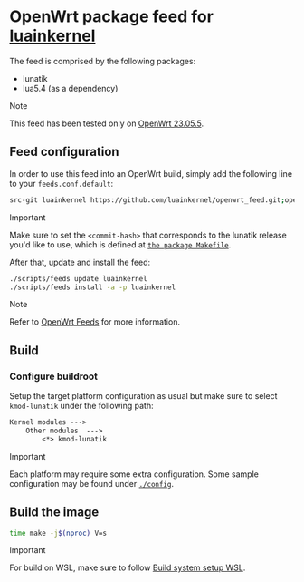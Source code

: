 <!-- markdownlint-disable MD013 -->
# OpenWrt package feed for [luainkernel](https://github.com/luainkernel)

The feed is comprised by the following packages:

- lunatik
- lua5.4 (as a dependency)

> [!NOTE]
> This feed has been tested only on [OpenWrt 23.05.5](https://github.com/openwrt/openwrt/releases/tag/v23.05.5).

## Feed configuration

In order to use this feed into an OpenWrt build, simply add the following line to your `feeds.conf.default`:

```sh
src-git luainkernel https://github.com/luainkernel/openwrt_feed.git;openwrt-23.05
```

> [!IMPORTANT]
> Make sure to set the `<commit-hash>` that corresponds to the lunatik release you'd like to use, which is defined at [`the package Makefile`](./kernel/lunatik/Makefile).

After that, update and install the feed:

```sh
./scripts/feeds update luainkernel
./scripts/feeds install -a -p luainkernel
```

> [!NOTE]
> Refer to [OpenWrt Feeds](https://openwrt.org/docs/guide-developer/feeds) for more information.

## Build

### Configure buildroot

Setup the target platform configuration as usual but make sure to select `kmod-lunatik` under the following path:

```txt
Kernel modules --->
    Other modules  --->
        <*> kmod-lunatik
```

> [!IMPORTANT]  
> Each platform may require some extra configuration.
> Some sample configuration may be found under [`./config`](./config).

## Build the image

```sh
time make -j$(nproc) V=s
```

> [!IMPORTANT]
> For build on WSL, make sure to follow [Build system setup WSL](https://openwrt.org/docs/guide-developer/toolchain/wsl).
